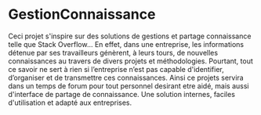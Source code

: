# GestionConnaissance
Ceci projet s'inspire sur des solutions de gestions et partage connaissance telle que Stack Overflow... 
En effet, dans une entreprise, les informations détenue par ses travailleurs génèrent, à leurs tours, 
de nouvelles connaissances au travers de divers projets et méthodologies. 
Pourtant, tout ce savoir ne sert à rien si l’entreprise n’est pas capable d'identifier, d’organiser et de transmettre ces connaissances. 
Ainsi ce projets servira dans un temps de forum pour tout personnel desirant etre aidé, mais aussi d'interface de partage de connaissance. 
Une solution internes, faciles d'utilisation et adapté aux entreprises.
